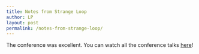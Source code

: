 ```yaml
---
title: Notes from Strange Loop
author: LP
layout: post
permalink: /notes-from-strange-loop/
---
```


The conference was excellent. You can watch all the conference talks [here](https://www.youtube.com/playlist?list=PLcGKfGEEONaCIl5eU53uPBnRJ9rbIH32R)!